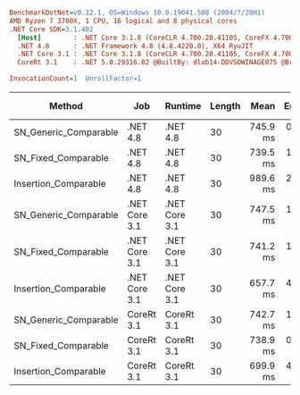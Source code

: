 ``` ini

BenchmarkDotNet=v0.12.1, OS=Windows 10.0.19041.508 (2004/?/20H1)
AMD Ryzen 7 3700X, 1 CPU, 16 logical and 8 physical cores
.NET Core SDK=3.1.402
  [Host]        : .NET Core 3.1.8 (CoreCLR 4.700.20.41105, CoreFX 4.700.20.41903), X64 RyuJIT
  .NET 4.8      : .NET Framework 4.8 (4.8.4220.0), X64 RyuJIT
  .NET Core 3.1 : .NET Core 3.1.8 (CoreCLR 4.700.20.41105, CoreFX 4.700.20.41903), X64 RyuJIT
  CoreRt 3.1    : .NET 5.0.29316.02 @BuiltBy: dlab14-DDVSOWINAGE075 @Branch: master @Commit: 40be8b7e2598b2ccb827fd90cd30c0e2d4496941, X64 AOT

InvocationCount=1  UnrollFactor=1  

```
|                Method |           Job |       Runtime | Length |     Mean |   Error |  StdDev | Gen 0 | Gen 1 | Gen 2 | Allocated |
|---------------------- |-------------- |-------------- |------- |---------:|--------:|--------:|------:|------:|------:|----------:|
| SN_Generic_Comparable |      .NET 4.8 |      .NET 4.8 |     30 | 745.9 ms | 0.79 ms | 0.74 ms |     - |     - |     - |         - |
|   SN_Fixed_Comparable |      .NET 4.8 |      .NET 4.8 |     30 | 739.5 ms | 1.43 ms | 1.34 ms |     - |     - |     - |         - |
|  Insertion_Comparable |      .NET 4.8 |      .NET 4.8 |     30 | 989.6 ms | 2.76 ms | 2.45 ms |     - |     - |     - |         - |
| SN_Generic_Comparable | .NET Core 3.1 | .NET Core 3.1 |     30 | 747.5 ms | 1.19 ms | 1.12 ms |     - |     - |     - |    1856 B |
|   SN_Fixed_Comparable | .NET Core 3.1 | .NET Core 3.1 |     30 | 741.2 ms | 1.24 ms | 1.16 ms |     - |     - |     - |    1336 B |
|  Insertion_Comparable | .NET Core 3.1 | .NET Core 3.1 |     30 | 657.7 ms | 4.11 ms | 3.43 ms |     - |     - |     - |    1336 B |
| SN_Generic_Comparable |    CoreRt 3.1 |    CoreRt 3.1 |     30 | 742.7 ms | 1.52 ms | 1.27 ms |     - |     - |     - |         - |
|   SN_Fixed_Comparable |    CoreRt 3.1 |    CoreRt 3.1 |     30 | 738.9 ms | 0.98 ms | 0.87 ms |     - |     - |     - |         - |
|  Insertion_Comparable |    CoreRt 3.1 |    CoreRt 3.1 |     30 | 699.9 ms | 4.56 ms | 3.81 ms |     - |     - |     - |         - |
